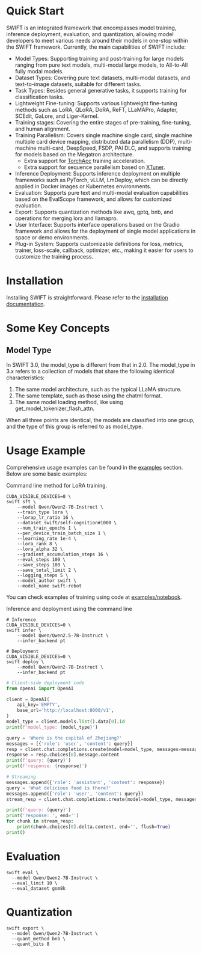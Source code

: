 # Quick Start

SWIFT is an integrated framework that encompasses model training, inference deployment, evaluation, and quantization, allowing model developers to meet various needs around their models in one-stop within the SWIFT framework. Currently, the main capabilities of SWIFT include:

- Model Types: Supporting training and post-training for large models ranging from pure text models, multi-modal large models, to All-to-All fully modal models.
- Dataset Types: Covering pure text datasets, multi-modal datasets, and text-to-image datasets, suitable for different tasks.
- Task Types: Besides general generative tasks, it supports training for classification tasks.
- Lightweight Fine-tuning: Supports various lightweight fine-tuning methods such as LoRA, QLoRA, DoRA, ReFT, LLaMAPro, Adapter, SCEdit, GaLore, and Liger-Kernel.
- Training stages: Covering the entire stages of pre-training, fine-tuning, and human alignment.
- Training Parallelism: Covers single machine single card, single machine multiple card device mapping, distributed data parallelism (DDP), multi-machine multi-card, DeepSpeed, FSDP, PAI DLC, and supports training for models based on the Megatron architecture.
  - Extra support for [TorchAcc](https://github.imc.re/AlibabaPAI/torchacc) training acceleration.
  - Extra support for sequence parallelism based on [XTuner](https://github.com/InternLM/xtuner).
- Inference Deployment: Supports inference deployment on multiple frameworks such as PyTorch, vLLM, LmDeploy, which can be directly applied in Docker images or Kubernetes environments.
- Evaluation: Supports pure text and multi-modal evaluation capabilities based on the EvalScope framework, and allows for customized evaluation.
- Export: Supports quantization methods like awq, gptq, bnb, and operations for merging lora and llamapro.
- User Interface: Supports interface operations based on the Gradio framework and allows for the deployment of single model applications in space or demo environments.
- Plug-in System: Supports customizable definitions for loss, metrics, trainer, loss-scale, callback, optimizer, etc., making it easier for users to customize the training process.

# Installation

Installing SWIFT is straightforward. Please refer to the [installation documentation](./SWIFT-installation.md).

# Some Key Concepts

## Model Type

In SWIFT 3.0, the model_type is different from that in 2.0. The model_type in 3.x refers to a collection of models that share the following identical characteristics:
1. The same model architecture, such as the typical LLaMA structure.
2. The same template, such as those using the chatml format.
3. The same model loading method, like using get_model_tokenizer_flash_attn.

When all three points are identical, the models are classified into one group, and the type of this group is referred to as model_type.

# Usage Example

Comprehensive usage examples can be found in the [examples](https://github.com/modelscope/ms-swift/tree/main/examples) section. Below are some basic examples:

Command line method for LoRA training.
```shell
CUDA_VISIBLE_DEVICES=0 \
swift sft \
    --model Qwen/Qwen2-7B-Instruct \
    --train_type lora \
    --lorap_lr_ratio 16 \
    --dataset swift/self-cognition#1000 \
    --num_train_epochs 1 \
    --per_device_train_batch_size 1 \
    --learning_rate 1e-4 \
    --lora_rank 8 \
    --lora_alpha 32 \
    --gradient_accumulation_steps 16 \
    --eval_steps 100 \
    --save_steps 100 \
    --save_total_limit 2 \
    --logging_steps 5 \
    --model_author swift \
    --model_name swift-robot
```

You can check examples of training using code at [examples/notebook](https://github.com/modelscope/ms-swift/tree/main/examples/notebook).

Inference and deployment using the command line
```shell
# Inference
CUDA_VISIBLE_DEVICES=0 \
swift infer \
    --model Qwen/Qwen2.5-7B-Instruct \
    --infer_backend pt
```

```shell
# Deployment
CUDA_VISIBLE_DEVICES=0 \
swift deploy \
    --model Qwen/Qwen2-7B-Instruct \
    --infer_backend pt
```

```python
# Client-side deployment code
from openai import OpenAI

client = OpenAI(
    api_key='EMPTY',
    base_url='http://localhost:8000/v1',
)
model_type = client.models.list().data[0].id
print(f'model_type: {model_type}')

query = 'Where is the capital of Zhejiang?'
messages = [{'role': 'user', 'content': query}]
resp = client.chat.completions.create(model=model_type, messages=messages, seed=42)
response = resp.choices[0].message.content
print(f'query: {query}')
print(f'response: {response}')

# Streaming
messages.append({'role': 'assistant', 'content': response})
query = 'What delicious food is there?'
messages.append({'role': 'user', 'content': query})
stream_resp = client.chat.completions.create(model=model_type, messages=messages, stream=True, seed=42)

print(f'query: {query}')
print('response: ', end='')
for chunk in stream_resp:
    print(chunk.choices[0].delta.content, end='', flush=True)
print()
```

# Evaluation
```shell
swift eval \
  --model Qwen/Qwen2-7B-Instruct \
  --eval_limit 10 \
  --eval_dataset gsm8k
```

# Quantization
```shell
swift export \
  --model Qwen/Qwen2-7B-Instruct \
  --quant_method bnb \
  --quant_bits 8
```
